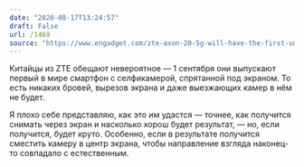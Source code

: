 ```yaml
---
date: "2020-08-17T13:24:57"
draft: False
url: /1469
source: "https://www.engadget.com/zte-axon-20-5g-will-have-the-first-underdisplay-camera-065530680.html"
---
```


Китайцы из ZTE обещают невероятное — 1 сентября они выпускают первый в мире смартфон с селфикамерой, спрятанной под экраном. То есть никаких бровей, вырезов экрана и даже выезжающих камер в нём не будет.

Я плохо себе представляю, как это им удастся — точнее, как получится снимать через экран и насколько хорош будет результат, — но, если получится, будет круто. Особенно, если в результате получится сместить камеру в центр экрана, чтобы направление взгляда наконец-то совпадало с естественным.
